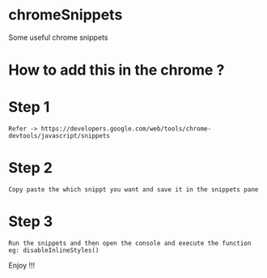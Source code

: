 # chromeSnippets
Some useful chrome snippets

# How to add this in the chrome ?
# Step 1 
    Refer -> https://developers.google.com/web/tools/chrome-devtools/javascript/snippets

# Step 2
    Copy paste the which snippt you want and save it in the snippets pane

# Step 3
    Run the snippets and then open the console and execute the function
    eg: disableInlineStyles()

Enjoy !!!        
